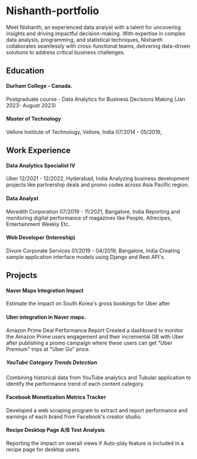 # Nishanth-portfolio
Meet Nishanth, an experienced data analyst with a talent for uncovering insights and driving impactful decision-making. With expertise in complex data analysis, programming, and statistical techniques, Nishanth collaborates seamlessly with cross-functional teams, delivering data-driven solutions to address critical business challenges.
## Education
#### Durham College - Canada.
Postgraduate course - Data Analytics for Business Decisions Making (Jan 2023- August 2023) 
#### Master of Technology
Vellore Institute of Technology, Vellore, India
07/2014 - 05/2019,
## Work Experience

#### Data Analytics Specialist IV
Uber
12/2021 - 12/2022, Hyderabad, India
Analyzing business development projects like partnership
deals and promo codes across Asia Pacific region.
#### Data Analyst
Meredith Corporation
07/2019 - 11/2021, Bangalore, India
Reporting and monitoring digital performance of magazines
like People, Allrecipes, Entertainment Weekly Etc.
#### Web Developer (Internship)
Divum Corporate Services
01/2019 - 04/2019, Bangalore, India
Creating sample application interface models using Django
and Rest API's.

## Projects

#### Naver Maps Integration Impact
Estimate the impact on South Korea's gross bookings for Uber after
#### Uber integration in Naver maps.
Amazon Prime Deal Performance Report
Created a dashboard to monitor the Amazon Prime users engagement
and their incremental GB with Uber after publishing a promo campaign
where these users can get "Uber Premium" trips at "Uber Go" price.
##### YouTube Category Trends Detection
Combining historical data from YouTube analytics and Tubular
application to identify the performance trend of each content
category.
#### Facebook Monetization Metrics Tracker
Developed a web scraping program to extract and report performance
and earnings of each brand from Facebook's creator studio.
#### Recipe Desktop Page A/B Test Analysis
Reporting the impact on overall views if Auto-play feature is included in
a recipe page for desktop users.
